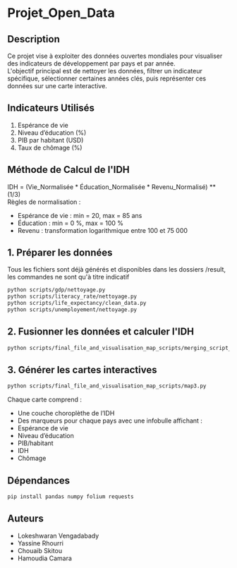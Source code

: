 # Projet_Open_Data

## Description
Ce projet vise à exploiter des données ouvertes mondiales pour visualiser des indicateurs de développement par pays et par année.  
L'objectif principal est de nettoyer les données, filtrer un indicateur spécifique, sélectionner certaines années clés, puis représenter ces données sur une carte interactive.

## Indicateurs Utilisés
1. Espérance de vie
2. Niveau d’éducation (%)
3. PIB par habitant (USD)
4. Taux de chômage (%)

## Méthode de Calcul de l'IDH
IDH = (Vie_Normalisée * Éducation_Normalisée * Revenu_Normalisé) ** (1/3)  
Règles de normalisation :  
- Espérance de vie : min = 20, max = 85 ans  
- Éducation : min = 0 %, max = 100 %  
- Revenu : transformation logarithmique entre 100 et 75 000  

## 1. Préparer les données
Tous les fichiers sont déjà générés et disponibles dans les dossiers /result, les commandes ne sont qu'à titre indicatif
```bash
python scripts/gdp/nettoyage.py
python scripts/literacy_rate/nettoyage.py
python scripts/life_expectancy/clean_data.py
python scripts/unemployement/nettoyage.py
```

## 2. Fusionner les données et calculer l'IDH
```bash
python scripts/final_file_and_visualisation_map_scripts/merging_script_update.py
```
## 3. Générer les cartes interactives
```bash
python scripts/final_file_and_visualisation_map_scripts/map3.py
```
Chaque carte comprend :  
- Une couche choroplèthe de l’IDH  
- Des marqueurs pour chaque pays avec une infobulle affichant :  
- Espérance de vie  
- Niveau d’éducation  
- PIB/habitant  
- IDH  
- Chômage  

## Dépendances
```bash
pip install pandas numpy folium requests
```
## Auteurs
- Lokeshwaran Vengadabady  
- Yassine Rhourri  
- Chouaib Skitou  
- Hamoudia Camara  




